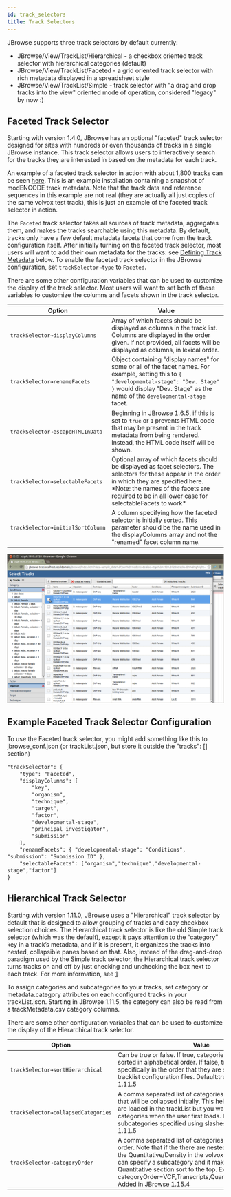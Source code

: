 ```yaml
---
id: track_selectors
title: Track Selectors
---
```


JBrowse supports three track selectors by default currently:

-   JBrowse/View/TrackList/Hierarchical - a checkbox oriented track selector with hierarchical categories (default)
-   JBrowse/View/TrackList/Faceted - a grid oriented track selector with rich metadata displayed in a spreadsheet style
-   JBrowse/View/TrackList/Simple - track selector with "a drag and drop tracks into the view" oriented mode of operation, considered "legacy" by now :)

## Faceted Track Selector

Starting with version 1.4.0, JBrowse has an optional "faceted" track selector designed for sites with hundreds or even thousands of tracks in a single JBrowse instance. This track selector allows users to interactively search for the tracks they are interested in based on the metadata for each track.

An example of a faceted track selector in action with about 1,800 tracks can be seen [here](http://jbrowse.org/code/JBrowse-1.4.0-full/index.html?data=sample_data/json/modencode). This is an example installation containing a snapshot of modENCODE track metadata. Note that the track data and reference sequences in this example are not real (they are actually all just copies of the same volvox test track), this is just an example of the faceted track selector in action.

The `Faceted` track selector takes all sources of track metadata, aggregates them, and makes the tracks searchable using this metadata. By default, tracks only have a few default metadata facets that come from the track configuration itself. After initially turning on the faceted track selector, most users will want to add their own metadata for the tracks: see [Defining Track Metadata](#defining-track-metadata "wikilink") below. To enable the faceted track selector in the JBrowse configuration, set `trackSelector→type` to `Faceted`.

There are some other configuration variables that can be used to customize the display of the track selector. Most users will want to set both of these variables to customize the columns and facets shown in the track selector.

| Option                            | Value                                                                                                                                                                                                                                                    |
| --------------------------------- | -------------------------------------------------------------------------------------------------------------------------------------------------------------------------------------------------------------------------------------------------------- |
| `trackSelector→displayColumns`    | Array of which facets should be displayed as columns in the track list. Columns are displayed in the order given. If not provided, all facets will be displayed as columns, in lexical order.                                                            |
| `trackSelector→renameFacets`      | Object containing "display names" for some or all of the facet names. For example, setting this to `{ "developmental-stage": "Dev. Stage" }` would display "Dev. Stage" as the name of the `developmental-stage` facet.                                  |
| `trackSelector→escapeHTMLInData`  | Beginning in JBrowse 1.6.5, if this is set to `true` or `1` prevents HTML code that may be present in the track metadata from being rendered. Instead, the HTML code itself will be shown.                                                               |
| `trackSelector→selectableFacets`  | Optional array of which facets should be displayed as facet selectors. The selectors for these appear in the order in which they are specified here. \*Note: the names of the facets are required to be in all lower case for selectableFacets to work\* |
| `trackSelector→initialSortColumn` | A column specifying how the faceted selector is initially sorted. This parameter should be the name used in the displayColumns array and not the "renamed" facet column name.                                                                            |

![800px|center|thumb|The JBrowse faceted track selector.](assets/config/JBrowseFacetedBrowsing.png)

## Example Faceted Track Selector Configuration

To use the Faceted track selector, you might add something like this to jbrowse_conf.json (or trackList.json, but store it outside the "tracks": [] section)

    "trackSelector": {
        "type": "Faceted",
        "displayColumns": [
            "key",
            "organism",
            "technique",
            "target",
            "factor",
            "developmental-stage",
            "principal_investigator",
            "submission"
        ],
        "renameFacets": { "developmental-stage": "Conditions", "submission": "Submission ID" },
        "selectableFacets": ["organism","technique","developmental-stage","factor"]
    }

## Hierarchical Track Selector

Starting with version 1.11.0, JBrowse uses a "Hierarchical" track selector by default that is designed to allow grouping of tracks and easy checkbox selection choices. The Hierarchical track selector is like the old Simple track selector (which was the default), except it pays attention to the “category” key in a track’s metadata, and if it is present, it organizes the tracks into nested, collapsible panes based on that. Also, instead of the drag-and-drop paradigm used by the Simple track selector, the Hierarchical track selector turns tracks on and off by just checking and unchecking the box next to each track. For more information, see [1](http://jbrowse.org/jbrowse-1-11-0/)

To assign categories and subcategories to your tracks, set category or metadata.category attributes on each configured tracks in your trackList.json. Starting in JBrowse 1.11.5, the category can also be read from a trackMetadata.csv category columns.

There are some other configuration variables that can be used to customize the display of the Hierarchical track selector.

| Option                              | Value                                                                                                                                                                                                                                                                                                                                                           |
| ----------------------------------- | --------------------------------------------------------------------------------------------------------------------------------------------------------------------------------------------------------------------------------------------------------------------------------------------------------------------------------------------------------------- |
| `trackSelector→sortHierarchical`    | Can be true or false. If true, categories and tracks are sorted in alphabetical order. If false, tracks will be loaded specifically in the order that they are specified in the tracklist configuration files. Default:true. Added in JBrowse 1.11.5                                                                                                            |
| `trackSelector→collapsedCategories` | A comma separated list of categories from the trackList that will be collapsed initially. This helps when many tracks are loaded in the trackList but you want to collapse certain categories when the user first loads. If there are subcategories specified using slashes. Added in JBrowse 1.11.5                                                            |
| `trackSelector→categoryOrder`       | A comma separated list of categories which specifies their order. Note that if the there are nested subcategories e.g. the Quantitative/Density in the volvox example, then you can specify a subcategory and it makes the whole Quantitative section sort to the top. Example: categoryOrder=VCF,Transcripts,Quantitative/Density,BAM. Added in JBrowse 1.15.4 |
